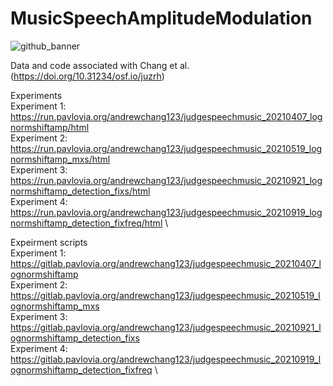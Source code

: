 # MusicSpeechAmplitudeModulation

![github_banner](https://user-images.githubusercontent.com/52460429/200193326-d9420e40-b338-4d1f-8c4b-91d95d7fe930.png)

Data and code associated with Chang et al. (https://doi.org/10.31234/osf.io/juzrh) 

Experiments \
Experiment 1: https://run.pavlovia.org/andrewchang123/judgespeechmusic_20210407_lognormshiftamp/html \
Experiment 2: https://run.pavlovia.org/andrewchang123/judgespeechmusic_20210519_lognormshiftamp_mxs/html \
Experiment 3: https://run.pavlovia.org/andrewchang123/judgespeechmusic_20210921_lognormshiftamp_detection_fixs/html \
Experiment 4: https://run.pavlovia.org/andrewchang123/judgespeechmusic_20210919_lognormshiftamp_detection_fixfreq/html \

Expeirment scripts \
Experiment 1: https://gitlab.pavlovia.org/andrewchang123/judgespeechmusic_20210407_lognormshiftamp \
Experiment 2: https://gitlab.pavlovia.org/andrewchang123/judgespeechmusic_20210519_lognormshiftamp_mxs \
Experiment 3: https://gitlab.pavlovia.org/andrewchang123/judgespeechmusic_20210921_lognormshiftamp_detection_fixs \
Experiment 4: https://gitlab.pavlovia.org/andrewchang123/judgespeechmusic_20210919_lognormshiftamp_detection_fixfreq \
